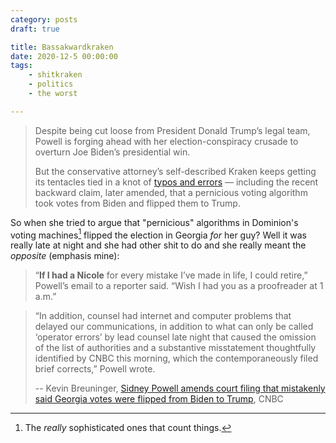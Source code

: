 ```yaml
---
category: posts
draft: true

title: Bassakwardkraken
date: 2020-12-5 00:00:00
tags:
    - shitkraken
    - politics
    - the worst

---
```


> Despite being cut loose from President Donald Trump’s legal team, Powell is forging ahead with her election-conspiracy crusade to overturn Joe Biden’s presidential win.
>
> But the conservative attorney’s self-described Kraken keeps getting its tentacles tied in a knot of [typos and errors](https://www.politico.com/news/2020/12/03/sidney-powell-trump-election-lawsuit-442472) — including the recent backward claim, later amended, that a pernicious voting algorithm took votes from Biden and flipped them to Trump.

So when she tried to argue that "pernicious" algorithms in Dominion's voting machines[^algorithms] flipped the election in Georgia _for_ her guy? Well it was really late at night and she had other shit to do and she really meant the _opposite_ (emphasis mine):

> “**If I had a Nicole** for every mistake I’ve made in life, I could retire,” Powell’s email to a reporter said. “Wish I had you as a proofreader at 1 a.m.”

> “In addition, counsel had internet and computer problems that delayed our communications, in addition to what can only be called ‘operator errors’ by lead counsel late night that caused the omission of the list of authorities and a substantive misstatement thoughtfully identified by CNBC this morning, which the contemporaneously filed brief corrects,” Powell wrote.
>
> -- Kevin Breuninger, [Sidney Powell amends court filing that mistakenly said Georgia votes were flipped from Biden to Trump](https://www.cnbc.com/2020/12/04/sidney-powell-amends-court-filing-that-said-georgia-votes-were-flipped-to-trump.html), CNBC

[^algorithms]: The _really_ sophisticated ones that count things.
